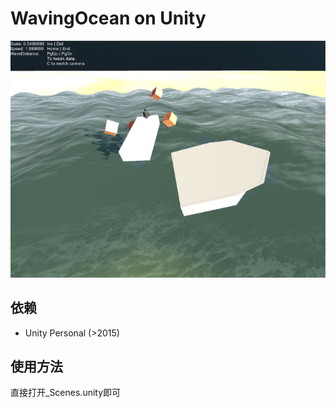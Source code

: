# WavingOcean on Unity

![preview](imgs/img.png)

## 依赖
- Unity Personal (>2015)

## 使用方法
直接打开_Scenes.unity即可
